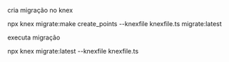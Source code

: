 cria migração no knex

npx knex migrate:make create_points --knexfile knexfile.ts migrate:latest

executa migração

npx knex migrate:latest --knexfile knexfile.ts


